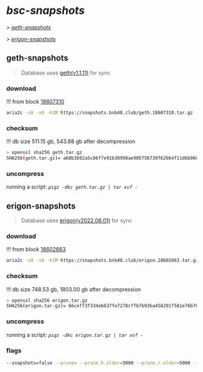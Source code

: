 # *bsc-snapshots*


*\> [geth-snapshots](#geth-snapshots)*

*\> [erigon-snapshots](#erigon-snapshots)*


## geth-snapshots


> Database uses [geth(v1.1.11)](https://github.com/bnb-chain/bsc/releases/tag/v1.1.11) for sync


### download

<!-- begin_geth -->

!!! from block [18607310](https://bscscan.com/block/18607310)
```bash
aria2c -s8 -x8 -k1M https://snapshots.bnb48.club/geth.18607310.tar.gz -o geth.tar.gz
```


### checksum


!!! db size 511.15 gb, 543.88 gb after decompression
```bash
> openssl sha256 geth.tar.gz
SHA256(geth.tar.gz)= a60b3b92a5c86f7e91b30998ae905756730f62664f11d6b966d444d68f4c9945
```

<!-- end_geth -->

### uncompress


running a script: _`pigz -dkc geth.tar.gz | tar xvf -`_


## erigon-snapshots


> Database uses [erigon(v2022.06.01)](https://github.com/ledgerwatch/erigon/releases/tag/v2022.06.01) for sync


### download

<!-- begin_erigon -->

!!! from block [18602663](https://bscscan.com/block/18602663)
```bash
aria2c -s8 -x8 -k1M https://snapshots.bnb48.club/erigon.18602663.tar.gz -o erigon.tar.gz
```


### checksum


!!! db size 748.53 gb, 1803.00 gb after decompression
```bash
> openssl sha256 erigon.tar.gz
SHA256(erigon.tar.gz)= 66ceff3f334eb637fe7278cffb7b93ba458201f581e76b70795ecabf8be3b2ed
```

<!-- end_erigon -->

### uncompress


running a script: _`pigz -dkc erigon.tar.gz | tar xvf -`_


### flags


```bash
--snapshots=false --prune= --prune.h.older=5000 --prune.r.older=5000 --prune.t.older=5000 --prune.c.older=5000
```